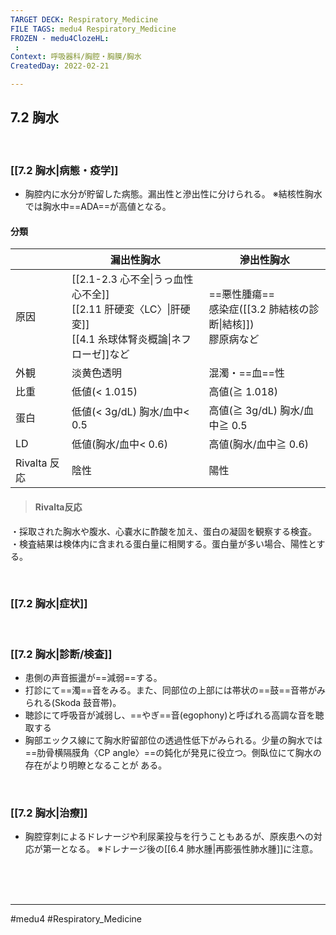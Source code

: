 ```yaml
---
TARGET DECK: Respiratory_Medicine
FILE TAGS: medu4 Respiratory_Medicine
FROZEN - medu4ClozeHL:
 : 
Context: 呼吸器科/胸腔・胸膜/胸水
CreatedDay: 2022-02-21

---
```


## 7.2 胸水

<br>

### [[7.2 胸水|病態・疫学]]
* 胸腔内に水分が貯留した病態。漏出性と滲出性に分けられる。
※結核性胸水では胸水中==ADA==が高値となる。
#### 分類
| |漏出性胸水|滲出性胸水|
|---|---|---|
|原因|[[2.1-2.3 心不全\|うっ血性心不全]]<br>[[2.11 肝硬変〈LC〉\|肝硬変]]<br>[[4.1 糸球体腎炎概論\|ネフローゼ]]など|==悪性腫瘍==<br>感染症([[3.2 肺結核の診断\|結核]])<br>膠原病など|
|外観|淡黄色透明|混濁・==血==性|
|比重|低値(< 1.015)|高値(≧ 1.018)|
|蛋白|低値(< 3g/dL) 胸水/血中< 0.5|高値(≧ 3g/dL) 胸水/血中≧ 0.5|
|LD|低値(胸水/血中< 0.6)|高値(胸水/血中≧ 0.6)|
|Rivalta 反応|陰性|陽性|
>#### Rivalta反応 
 ・採取された胸水や腹水、心嚢水に酢酸を加え、蛋白の凝固を観察する検査。
 ・検査結果は検体内に含まれる蛋白量に相関する。蛋白量が多い場合、陽性とする。
<!--ID: 1645771914743-->




<br>

### [[7.2 胸水|症状]]


<br>

### [[7.2 胸水|診断/検査]]
* 患側の声音振盪が==減弱==する。
* 打診にて==濁==音をみる。また、同部位の上部には帯状の==鼓==音帯がみられる(Skoda 鼓音帯)。
* 聴診にて呼吸音が減弱し、==やぎ==音(egophony)と呼ばれる高調な音を聴取する
* 胸部エックス線にて胸水貯留部位の透過性低下がみられる。少量の胸水では==肋骨横隔膜角〈CP angle〉==の鈍化が発見に役立つ。側臥位にて胸水の存在がより明瞭となることが ある。
<!--ID: 1645771914752-->


<br>

### [[7.2 胸水|治療]]
* 胸腔穿刺によるドレナージや利尿薬投与を行うこともあるが、原疾患への対応が第一となる。
 ※ドレナージ後の[[6.4 肺水腫|再膨張性肺水腫]]に注意。

<br><br><br>

---
#medu4 #Respiratory_Medicine